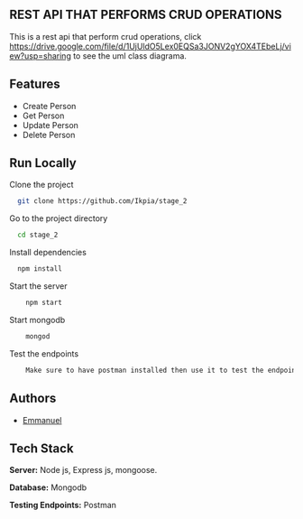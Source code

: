 
## REST API THAT PERFORMS CRUD OPERATIONS
    
This is a rest api that perform crud operations, 
click https://drive.google.com/file/d/1UjUldO5Lex0EQSa3JONV2gYOX4TEbeLj/view?usp=sharing to see the uml class diagrama.
 

## Features
    
 - Create Person
 - Get Person
 - Update Person
 - Delete Person
 

## Run Locally

Clone the project

```bash
  git clone https://github.com/Ikpia/stage_2
```

Go to the project directory

```bash
  cd stage_2
```

Install dependencies

```bash
  npm install
```

Start the server

```bash
    npm start

```

Start mongodb

```bash
    mongod

```

Test the endpoints

```bash
    Make sure to have postman installed then use it to test the endpoints

```


## Authors

- [Emmanuel](https://www.github.com/Ikpia)


## Tech Stack
**Server:** Node js, Express js, mongoose.

**Database:** Mongodb

**Testing Endpoints:** Postman

